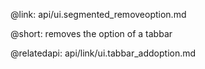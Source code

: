 @link: api/ui.segmented_removeoption.md

@short: removes the option of a tabbar

@relatedapi:
	api/link/ui.tabbar_addoption.md